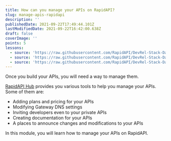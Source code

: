 ```yaml
---
title: How can you manage your APIs on RapidAPI?
slug: manage-apis-rapidapi
description: ''
publishedDate: 2021-09-22T17:49:44.101Z
lastModifiedDate: 2021-09-22T16:42:00.638Z
draft: false
coverImage: ''
points: 5
lessons:
  - source: 'https://raw.githubusercontent.com/RapidAPI/DevRel-Stack-Data/improve/update-learn-content/learn/courses/learn-rapidapi-hub-provider/modules/manage-apis/lessons/01-plans-pricing.md'
  - source: 'https://raw.githubusercontent.com/RapidAPI/DevRel-Stack-Data/improve/update-learn-content/learn/courses/learn-rapidapi-hub-provider/modules/manage-apis/lessons/02-global-settings.md'
  - source: 'https://raw.githubusercontent.com/RapidAPI/DevRel-Stack-Data/improve/update-learn-content/learn/courses/learn-rapidapi-hub-provider/modules/manage-apis/lessons/03-docs-announcements.md'
---
```


Once you build your APIs, you will need a way to manage them.

[RapidAPI Hub](https://RapidAPI.com/hub?utm_source=learn.RapidAPI.com&utm_medium=DevRel&utm_campaign=DevRel) provides you various tools to help you manage your APIs. Some of them are:
- Adding plans and pricing for your APIs
- Modifying Gateway DNS settings
- Inviting developers even to your private APIs
- Creating documentation for your APIs
- A places to announce changes and modifications to your APIs


In this module, you will learn how to manage your APIs on RapidAPI.
